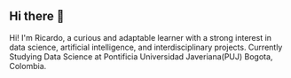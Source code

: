 ## Hi there 👋

Hi! I'm Ricardo, a curious and adaptable learner with a strong interest in data science, artificial intelligence, and interdisciplinary projects.
Currently Studying Data Science at Pontificia Universidad Javeriana(PUJ) Bogota, Colombia.


 <!--
**RicardoHurtadoF/ricardohurtadof** is a ✨ _special_ ✨ repository because its `README.md` (this file) appears on your GitHub profile.

Here are some ideas to get you started:

- 🔭 I’m currently working on ...
- 🌱 I’m currently learning ...
- 👯 I’m looking to collaborate on ...
- 🤔 I’m looking for help with ...
- 💬 Ask me about ...
- 📫 How to reach me: ...
- 😄 Pronouns: ...
- ⚡ Fun fact: ...
-->
